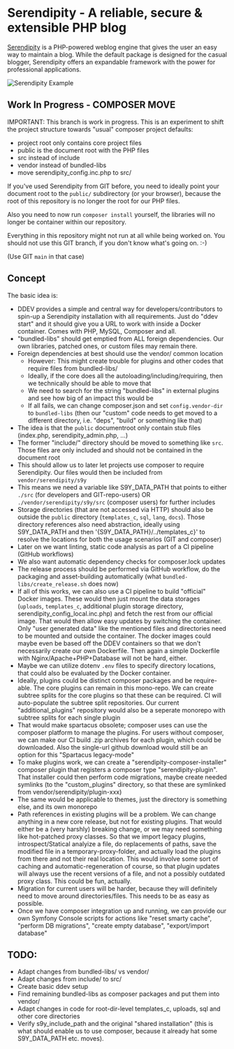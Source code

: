 # Serendipity - A reliable, secure & extensible PHP blog

[Serendipity](https://s9y.org) is a PHP-powered weblog engine that gives the user an easy way to maintain a blog. While the default package is designed for the casual blogger, Serendipity offers an expandable framework with the power for professional applications.

![Serendipity Example](https://www.onli-blogging.de/uploads/s9y_example.png)

## Work In Progress - COMPOSER MOVE

IMPORTANT: This branch is work in progress. This is an experiment to shift
the project structure towards "usual" composer project defaults:

* project root only contains core project files
* public is the document root with the PHP files
* src instead of include
* vendor instead of bundled-libs
* move serendipity_config.inc.php to src/

If you've used Serendipity from GIT before, you need to ideally point your document
root to the `public/` subdirectory (or your browser), because the root of
this repository is no longer the root for our PHP files.

Also you need to now run `composer install` yourself, the libraries will no
longer be container within our repository.

Everything in this repository might not run at all while being worked on.
You should not use this GIT branch, if you don't know what's going on. :-)

(Use GIT `main` in that case)

## Concept

The basic idea is:

* DDEV provides a simple and central way for developers/contributors to spin-up a Serendipity installation with all requirements. Just do "ddev start" and it should give you a URL to work with inside a Docker container. Comes with PHP, MySQL, Composer and all.
* "bundled-libs" should get emptied from ALL foreign dependencies. Our own libraries, patched ones, or custom files may remain there.
* Foreign dependencies at best should use the vendor/ common location
  * However: This might create trouble for plugins and other codes that require files from bundled-libs/
  * Ideally, if the core does all the autoloading/including/requiring, then we technically should be able to move that
  * We need to search for the string "bundled-libs" in external plugins and see how big of an impact this would be
  * If all fails, we can change composer.json and set `config.vendor-dir` to `bundled-libs` (then our "custom" code needs to get moved to a different directory, i.e. "deps", "build" or something like that)
* The idea is that the `public` documentroot only contain stub files (index.php, serendipity_admin.php, ...)
* The former "include/" directory should be moved to something like `src`. Those files are only included and should not be contained in the document root
* This should allow us to later let projects use composer to require Serendipity. Our files would then be included from `vendor/serendipity/s9y`
* This means we need a variable like S9Y_DATA_PATH that points to either `./src` (for developers and GIT-repo-users) OR `./vendor/serendipity/s9y/src` (composer users) for further includes
* Storage directories (that are not accessed via HTTP) should also be outside the `public` directory (`templates_c`, `sql`, `lang`, `docs`). Those directory references also need abstraction, ideally using S9Y_DATA_PATH and then '{S9Y_DATA_PATH}/../templates_c}' to resolve the locations for both the usage scenarios (GIT and composer)
* Later on we want linting, static code analysis as part of a CI pipeline (GitHub workflows)
* We also want automatic dependency checks for composer.lock updates
* The release process should be performed via GitHub workflow, do the packaging and asset-building automatically (what `bundled-libs/create_release.sh` does now)
* If all of this works, we can also use a CI pipeline to build "official" Docker images. These would then just mount the data storages (`uploads`, `templates_c`, additional plugin storage directory, serendipity_config_local.inc.php) and fetch the rest from our official image. That would then allow easy updates by switching the container. Only "user generated data" like the mentioned files and directories need to be mounted and outside the container. The docker images could maybe even be based off the DDEV containers so that we don't necessarily create our own Dockerfile. Then again a simple Dockerfile with Nginx/Apache+PHP+Database will not be hard, either.
* Maybe we can utilize dotenv `.env` files to specify directory locations, that could also be evaluated by the Docker container.
* Ideally, plugins could be distinct composer packages and be require-able. The core plugins can remain in this mono-repo. We can create subtree splits for the core plugins so that these can be required. CI will auto-populate the subtree split repositories. Our current "additional_plugins" repository would also be a seperate monorepo with subtree splits for each single plugin
* That would make spartacus obsolete; composer uses can use the composer platform to manage the plugins. For users without composer, we can make our CI build .zip archives for each plugin, which could be downloaded. Also the single-url github download would still be an option for this "Spartacus legacy-mode"
* To make plugins work, we can create a "serendipity-composer-installer" composer plugin that registers a composer type "serendipity-plugin". That installer could then perform code migrations, maybe create needed symlinks (to the "custom_plugins" directory, so that these are symlinked from vendor/serendipity/plugin-xxx)
* The same would be applicable to themes, just the directory is something else, and its own monorepo
* Path references in existing plugins will be a problem. We can change anything in a new core release, but not for existing plugins. That would either be a (very harshly) breaking change, or we may need something like hot-patched proxy classes. So that we import legacy plugins, introspect/Statical analyize a file, do replacements of paths, save the modified file in a temporary-proxy-folder, and actually load the plugins from there and not their real location. This would involve some sort of caching and automatic-regeneration of course, so that plugin updates will always use the recent versions of a file, and not a possibly outdated proxy class. This could be fun, actually.
* Migration for current users will be harder, because they will definitely need to move around directories/files. This needs to be as easy as possible.
* Once we have composer integration up and running, we can provide our own Symfony Console scripts for actions like "reset smarty cache", "perform DB migrations", "create empty database", "export/import database"

## TODO:

* Adapt changes from bundled-libs/ vs vendor/
* Adapt changes from include/ to src/
* Create basic ddev setup
* Find remaining bundled-libs as composer packages and put them into vendor/
* Adapt changes in code for root-dir-level templates_c, uploads, sql and
other core directories
* Verify s9y_include_path and the original "shared installation" (this is what should enable us to use composer, because it already hat some S9Y_DATA_PATH etc. moves).
